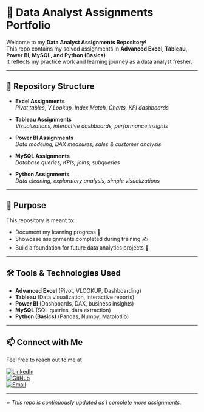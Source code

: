 # 📑 Data Analyst Assignments Portfolio

Welcome to my **Data Analyst Assignments Repository**!  
This repo contains my solved assignments in **Advanced Excel, Tableau, Power BI, MySQL, and Python (Basics)**.  
It reflects my practice work and learning journey as a data analyst fresher.

---

## 📂 Repository Structure

- **Excel Assignments**  
  *Pivot tables, V Lookup, Index Match, Charts, KPI dashboards*

- **Tableau Assignments**  
  *Visualizations, interactive dashboards, performance insights*

- **Power BI Assignments**  
  *Data modeling, DAX measures, sales & customer analysis*

- **MySQL Assignments**  
  *Database queries, KPIs, joins, subqueries*

- **Python Assignments**  
  *Data cleaning, exploratory analysis, simple visualizations*

---

## 🎯 Purpose

This repository is meant to:

- Document my learning progress 📘  
- Showcase assignments completed during training ✍️  
- Build a foundation for future data analytics projects 🚀  

---

## 🛠 Tools & Technologies Used

- **Advanced Excel** (Pivot, VLOOKUP, Dashboarding)  
- **Tableau** (Data visualization, interactive reports)  
- **Power BI** (Dashboards, DAX, business insights)  
- **MySQL** (SQL queries, data extraction)  
- **Python (Basics)** (Pandas, Numpy, Matplotlib)  

---

## 📫 Connect with Me  
Feel free to reach out to me at

[![LinkedIn](https://img.shields.io/badge/LinkedIn-0A66C2?style=for-the-badge&logo=linkedin&logoColor=white)](https://linkedin.com/in/aniket-ashok-umathe)  
[![GitHub](https://img.shields.io/badge/GitHub-181717?style=for-the-badge&logo=github&logoColor=white)](https://github.com/aniket-umathe)  
[![Email](https://img.shields.io/badge/Email-D14836?style=for-the-badge&logo=gmail&logoColor=white)](mailto:aniketumath********@gmail.com)  

---

⭐ *This repo is continuously updated as I complete more assignments.*  
